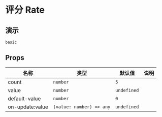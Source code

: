 # 评分 Rate

## 演示

```demo
basic
```

## Props

| 名称            | 类型                     | 默认值      | 说明 |
| --------------- | ------------------------ | ----------- | ---- |
| count           | `number`                 | `5`         |      |
| value           | `number`                 | `undefined` |      |
| default-value   | `number`                 | `0`         |      |
| on-update:value | `(value: number) => any` | `undefined` |      |
